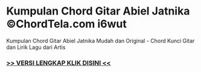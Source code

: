 
 # Kumpulan Chord Gitar Abiel Jatnika ©ChordTela.com i6wut


Kumpulan Chord Gitar Abiel Jatnika Mudah dan Original - Chord Kunci Gitar dan Lirik Lagu dari Artis

###  <a href="https://shortlighzx.web.app?sq=Kumpulan Chord Gitar Abiel Jatnika ©ChordTela.com"> >> VERSI LENGKAP KLIK DISINI << </a>

